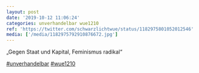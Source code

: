 ```yaml
---
layout: post
date: '2019-10-12 11:06:24'
categories: unverhandelbar wue1210
ref: 'https://twitter.com/schwarzlichtwue/status/1182975801052012546'
media: ['/media/1182975792910876672.jpg']
---
```

„Gegen Staat und Kapital, Feminismus radikal“

[#unverhandelbar](/t/unverhandelbar) [#wue1210](/t/wue1210) 